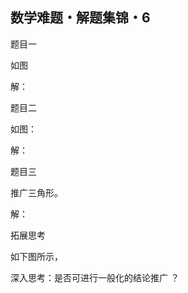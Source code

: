 ## 数学难题・解题集锦・6

题目一

如图

解：

题目二

如图：

解：

题目三

推广三角形。

解：


拓展思考

如下图所示，

深入思考：是否可进行一般化的结论推广 ？




